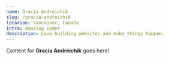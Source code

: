 ```yaml
---
name: Gracia Andreichik
slug: /gracia-andreichik
location: Vancouver, Canada
intro: Amazing coder
description: Love building websites and make things happen.
---
```

Content for **Gracia Andreichik** goes here!